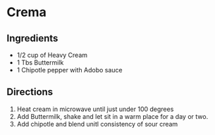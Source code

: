 # Crema

## Ingredients
* 1/2 cup of Heavy Cream
* 1 Tbs Buttermilk
* 1 Chipotle pepper with Adobo sauce

## Directions
1. Heat cream in microwave until just under 100 degrees
2. Add Buttermilk, shake and let sit in a warm place for a day or two.
3. Add chipotle and blend unitl consistency of sour cream
